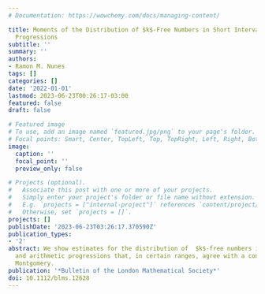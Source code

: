 ```yaml
---
# Documentation: https://wowchemy.com/docs/managing-content/

title: Moments of the Distribution of $k$-Free Numbers in Short Intervals and Arithmetic
  Progressions
subtitle: ''
summary: ''
authors:
- Ramon M. Nunes
tags: []
categories: []
date: '2022-01-01'
lastmod: 2023-06-23T00:26:17-03:00
featured: false
draft: false

# Featured image
# To use, add an image named `featured.jpg/png` to your page's folder.
# Focal points: Smart, Center, TopLeft, Top, TopRight, Left, Right, BottomLeft, Bottom, BottomRight.
image:
  caption: ''
  focal_point: ''
  preview_only: false

# Projects (optional).
#   Associate this post with one or more of your projects.
#   Simply enter your project's folder or file name without extension.
#   E.g. `projects = ["internal-project"]` references `content/project/deep-learning/index.md`.
#   Otherwise, set `projects = []`.
projects: []
publishDate: '2023-06-23T03:26:17.370590Z'
publication_types:
- '2'
abstract: We show estimates for the distribution of  $k$-free numbers in short intervals
  and arithmetic progressions that, in certain ranges, agree with a conjecture by
  Montgomery.
publication: '*Bulletin of the London Mathematical Society*'
doi: 10.1112/blms.12628
---
```

